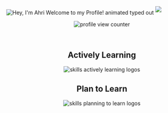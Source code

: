 <!--Description

Inspiration:
HyunCafe
-->
<img src="https://readme-typing-svg.demolab.com?font=Operator+Mono&size=37&duration=2800&pause=2000&color=FAFAFA&center=true&vCenter=true&width=940&height=50&lines=Hey%2C+I'm+Ahri+Welcome+to+my+Profile!" align="middle" alt="Hey, I'm Ahri Welcome to my Profile! animated typed out">
<img  src="assests/borderseperator.gif">

<p align="center">
    <img src="https://komarev.com/ghpvc/?username=Ahripyx&color=0079fa&style=flat-square&label=PROFILE+VIEWS" alt="profile view counter">
</p> <br>

<div align="center">
    <h2>Actively Learning</h2>
    <img src="https://skillicons.dev/icons?i=bash,git,linux,nim,html,css,js,react" alt="skills actively learning logos"> <br> 
    <h2>Plan to Learn</h2>
    <img src="https://skillicons.dev/icons?i=py,bootstrap,sass,ts,netlify" alt="skills planning to learn logos">
</div>

